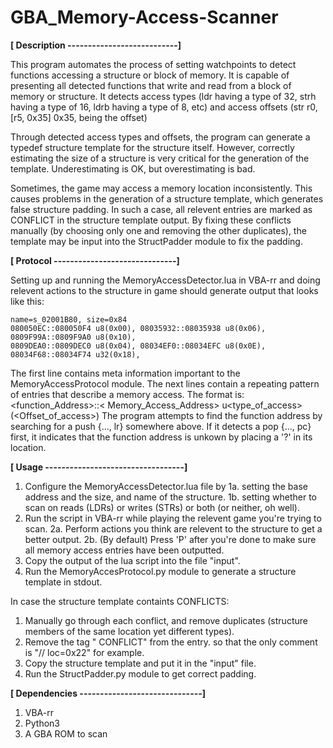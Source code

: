 # GBA_Memory-Access-Scanner

<b>[ Description ---------------------------]</b>

This program automates the process of setting watchpoints to detect functions accessing a structure or block of memory.
It is capable of presenting all detected functions that write and read from a block of memory or structure.
It detects access types (ldr having a type of 32, strh having a type of 16, ldrb having a type of 8, etc) 
and access offsets (str r0, [r5, 0x35] 0x35, being the offset)

Through detected access types and offsets, the program can generate a typedef structure template for the structure itself.
However, correctly estimating the size of a structure is very critical for the generation of the template.
Underestimating is OK, but overestimating is bad.

Sometimes, the game may access a memory location inconsistently. This causes problems in the generation
of a structure template, which generates false structure padding. In such a case, all relevent entries are marked as
CONFLICT in the structure template output. By fixing these conflicts manually (by choosing only one
and removing the other duplicates), the template may be input into the StructPadder module to fix the padding.

<b>[ Protocol ------------------------------]</b>

Setting up and running the MemoryAccessDetector.lua in VBA-rr and doing relevent actions to the structure in game
should generate output that looks like this:
```
name=s_02001B80, size=0x84
080050EC::080050F4 u8(0x00), 08035932::08035938 u8(0x06), 0809F99A::0809F9A0 u8(0x10), 
0809DEA0::0809DEC0 u8(0x04), 08034EF0::08034EFC u8(0x0E), 08034F68::08034F74 u32(0x18),
```
The first line contains meta information important to the MemoryAccessProtocol module.
The next lines contain a repeating pattern of entries that describe a memory access.
The format is: <function_Address>::< Memory_Access_Address> u<type_of_access>(<Offset_of_access>)
The program attempts to find the function address by searching for a push {..., lr} somewhere above.
If it detects a pop {..., pc} first, it indicates that the function address is unkown by placing a  '?' in its location.

<b>[ Usage ----------------------------------]</b>
1. Configure the MemoryAccessDetector.lua file by 
  1a. setting the base address and the size, and name of the structure.
  1b. setting whether to scan on reads (LDRs) or writes (STRs) or both (or neither, oh well).
2. Run the script in VBA-rr while playing the relevent game you're trying to scan.
  2a. Perform actions you think are relevent to the structure to get a better output.
  2b. (By default) Press 'P' after you're done to make sure all memory access entries have been outputted.
3. Copy the output of the lua script into the file "input".
4. Run the MemoryAccesProtocol.py module to generate a structure template in stdout.

In case the structure template containts CONFLICTS:
1. Manually go through each conflict, and remove duplicates 
(structure members of the same location yet different types).
2. Remove the tag " CONFLICT" from the entry. so that the only comment is "// loc=0x22" for example.
3. Copy the structure template and put it in the "input" file.
4. Run the StructPadder.py module to get correct padding.

<b>[ Dependencies ------------------------------]</b>
1. VBA-rr
2. Python3
3. A GBA ROM to scan
